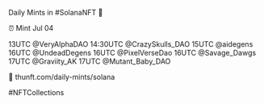 Daily Mints in #SolanaNFT 🚀

⏰ Mint Jul 04

13UTC @VeryAlphaDAO
14:30UTC @CrazySkulls_DAO
15UTC @aidegens
16UTC @UndeadDegens
16UTC @PixelVerseDao
16UTC @Savage_Dawgs
17UTC @Graviity_AK
17UTC @Mutant_Baby_DAO

🔗 thunft.com/daily-mints/solana

#NFTCollections